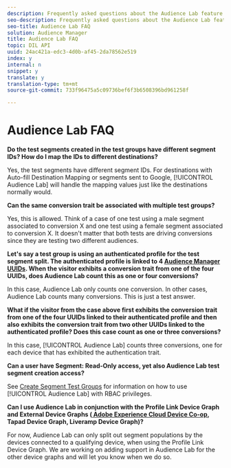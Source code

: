```yaml
---
description: Frequently asked questions about the Audience Lab feature.
seo-description: Frequently asked questions about the Audience Lab feature.
seo-title: Audience Lab FAQ
solution: Audience Manager
title: Audience Lab FAQ
topic: DIL API
uuid: 24ac421a-edc3-4d0b-af45-2da78562e519
index: y
internal: n
snippet: y
translate: y
translation-type: tm+mt
source-git-commit: 733f96475a5c09736bef6f3b6508396bd961258f

---
```



# Audience Lab FAQ

**Do the test segments created in the test groups have different segment IDs? How do I map the IDs to different destinations?**


Yes, the test segments have different segment IDs. For destinations with Auto-fill Destination Mapping or segments sent to Google, [!UICONTROL  Audience Lab] will handle the mapping values just like the destinations normally would.

**Can the same conversion trait be associated with multiple test groups?**

Yes, this is allowed. Think of a case of one test using a male segment associated to conversion X and one test using a female segment associated to conversion X. It doesn&#39;t matter that both tests are driving conversions since they are testing two different audiences.

**Let&#39;s say a test group is using an authenticated profile for the test segment split. The authenticated profile is linked to 4 [ Audience Manager UUIDs](https://marketing.adobe.com/resources/help/en_US/aam/ids-in-aam.html). When the visitor exhibits a conversion trait from one of the four UUIDs, does Audience Lab count this as one or four conversions?**

In this case, Audience Lab only counts one conversion. In other cases, Audience Lab counts many conversions. This is just a test answer.

**What if the visitor from the case above first exhibits the conversion trait from one of the four UUIDs linked to their authenticated profile and then also exhibits the conversion trait from two other UUIDs linked to the authenticated profile? Does this case count as one or three conversions?**

In this case, [!UICONTROL  Audience Lab] counts three conversions, one for each device that has exhibited the authentication trait.

**Can a user have Segment: Read-Only access, yet also Audience Lab test segment creation access?**

See [ Create Segment Test Groups](https://marketing.adobe.com/resources/help/en_US/aam/ids-in-aam.html) for information on how to use [!UICONTROL  Audience Lab] with RBAC privileges.

**Can I use Audience Lab in conjunction with the Profile Link Device Graph and External Device Graphs ([ Adobe Experience Cloud Device Co-op](https://marketing.adobe.com/resources/help/en_US/mcdc/mcdc-overview.html), Tapad Device Graph, Liveramp Device Graph)?**

For now, Audience Lab can only split out segment populations by the devices connected to a qualifying device, when using the Profile Link Device Graph. We are working on adding support in Audience Lab for the other device graphs and will let you know when we do so.
